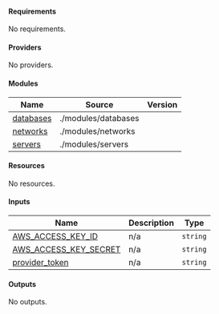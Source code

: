 #### Requirements

No requirements.

#### Providers

No providers.

#### Modules

| Name | Source | Version |
|------|--------|---------|
| <a name="module_databases"></a> [databases](#module_databases) | ./modules/databases |  |
| <a name="module_networks"></a> [networks](#module_networks) | ./modules/networks |  |
| <a name="module_servers"></a> [servers](#module_servers) | ./modules/servers |  |

#### Resources

No resources.

#### Inputs

| Name | Description | Type |
|------|-------------|------|
| <a name="input_AWS_ACCESS_KEY_ID"></a> [AWS_ACCESS_KEY_ID](#input_AWS_ACCESS_KEY_ID) | n/a | `string` |
| <a name="input_AWS_ACCESS_KEY_SECRET"></a> [AWS_ACCESS_KEY_SECRET](#input_AWS_ACCESS_KEY_SECRET) | n/a | `string` |
| <a name="input_provider_token"></a> [provider_token](#input_provider_token) | n/a | `string` |

#### Outputs

No outputs.
